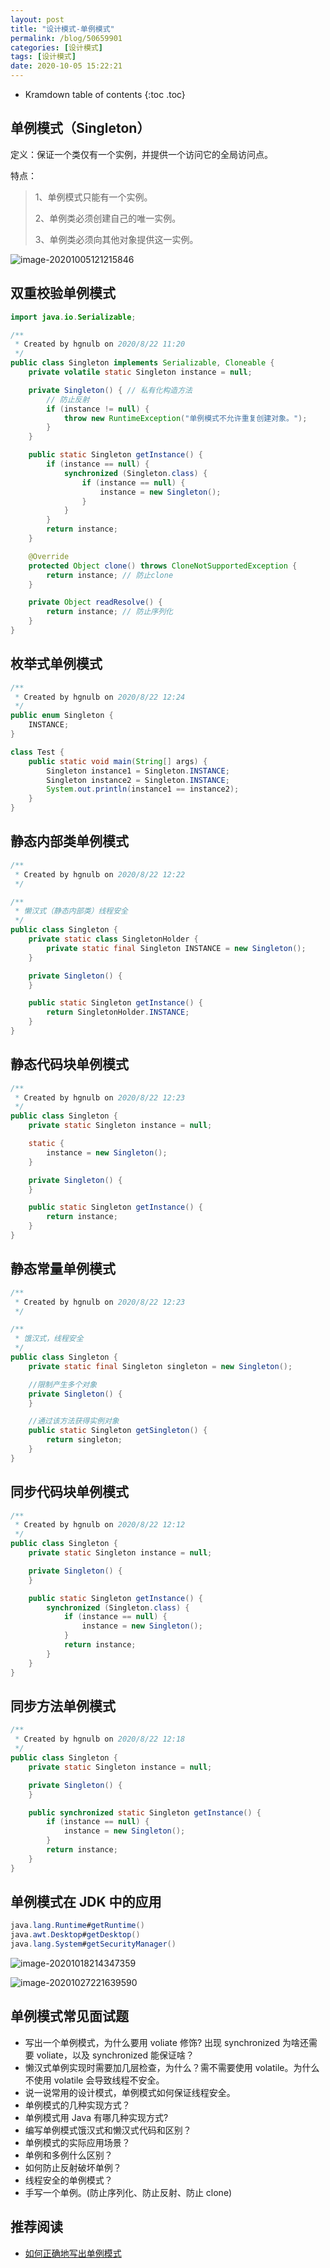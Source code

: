 ```yaml
---
layout: post
title: "设计模式-单例模式"
permalink: /blog/50659901
categories: [设计模式]
tags: [设计模式]
date: 2020-10-05 15:22:21
---
```


* Kramdown table of contents
{:toc .toc}
## 单例模式（Singleton）

定义：保证一个类仅有一个实例，并提供一个访问它的全局访问点。

特点：

> 1、单例模式只能有一个实例。
>
> 2、单例类必须创建自己的唯一实例。
>
> 3、单例类必须向其他对象提供这一实例。

![image-20201005121215846](../assets/post-list/img/image-20201005121215846.png)

## 双重校验单例模式

```java
import java.io.Serializable;

/**
 * Created by hgnulb on 2020/8/22 11:20
 */
public class Singleton implements Serializable, Cloneable {
    private volatile static Singleton instance = null;

    private Singleton() { // 私有化构造方法
        // 防止反射
        if (instance != null) {
            throw new RuntimeException("单例模式不允许重复创建对象。");
        }
    }

    public static Singleton getInstance() {
        if (instance == null) {
            synchronized (Singleton.class) {
                if (instance == null) {
                    instance = new Singleton();
                }
            }
        }
        return instance;
    }

    @Override
    protected Object clone() throws CloneNotSupportedException {
        return instance; // 防止clone
    }

    private Object readResolve() {
        return instance; // 防止序列化
    }
}
```

## 枚举式单例模式

```java
/**
 * Created by hgnulb on 2020/8/22 12:24
 */
public enum Singleton {
    INSTANCE;
}

class Test {
    public static void main(String[] args) {
        Singleton instance1 = Singleton.INSTANCE;
        Singleton instance2 = Singleton.INSTANCE;
        System.out.println(instance1 == instance2);
    }
}
```

## 静态内部类单例模式

```java
/**
 * Created by hgnulb on 2020/8/22 12:22
 */

/**
 * 懒汉式（静态内部类）线程安全
 */
public class Singleton {
    private static class SingletonHolder {
        private static final Singleton INSTANCE = new Singleton();
    }

    private Singleton() {
    }

    public static Singleton getInstance() {
        return SingletonHolder.INSTANCE;
    }
}
```

## 静态代码块单例模式

```java
/**
 * Created by hgnulb on 2020/8/22 12:23
 */
public class Singleton {
    private static Singleton instance = null;

    static {
        instance = new Singleton();
    }

    private Singleton() {
    }

    public static Singleton getInstance() {
        return instance;
    }
}
```

## 静态常量单例模式

```java
/**
 * Created by hgnulb on 2020/8/22 12:23
 */

/**
 * 饿汉式，线程安全
 */
public class Singleton {
    private static final Singleton singleton = new Singleton();

    //限制产生多个对象
    private Singleton() {
    }

    //通过该方法获得实例对象
    public static Singleton getSingleton() {
        return singleton;
    }
}
```

## 同步代码块单例模式

```java
/**
 * Created by hgnulb on 2020/8/22 12:12
 */
public class Singleton {
    private static Singleton instance = null;

    private Singleton() {
    }

    public static Singleton getInstance() {
        synchronized (Singleton.class) {
            if (instance == null) {
                instance = new Singleton();
            }
            return instance;
        }
    }
}
```

## 同步方法单例模式

```java
/**
 * Created by hgnulb on 2020/8/22 12:18
 */
public class Singleton {
    private static Singleton instance = null;

    private Singleton() {
    }

    public synchronized static Singleton getInstance() {
        if (instance == null) {
            instance = new Singleton();
        }
        return instance;
    }
}
```

## 单例模式在 JDK 中的应用

```java
java.lang.Runtime#getRuntime()
java.awt.Desktop#getDesktop()
java.lang.System#getSecurityManager()
```

![image-20201018214347359](../assets/post-list/img/image-20201018214347359.png)

![image-20201027221639590](../assets/post-list/img/image-20201027221639590.png)

## 单例模式常见面试题

- 写出一个单例模式，为什么要用 voliate 修饰? 出现 synchronized 为啥还需要 voliate，以及 synchronized 能保证啥？
- 懒汉式单例实现时需要加几层检查，为什么？需不需要使用 volatile。为什么不使用 volatile 会导致线程不安全。
- 说一说常用的设计模式，单例模式如何保证线程安全。
- 单例模式的几种实现方式？
- 单例模式用 Java 有哪几种实现方式?
- 编写单例模式饿汉式和懒汉式代码和区别？
- 单例模式的实际应用场景？
- 单例和多例什么区别？
- 如何防止反射破坏单例？
- 线程安全的单例模式？
- 手写一个单例。(防止序列化、防止反射、防止 clone)

## 推荐阅读

- [如何正确地写出单例模式](http://wuchong.me/blog/2014/08/28/how-to-correctly-write-singleton-pattern/)